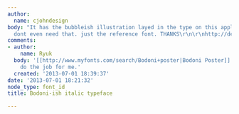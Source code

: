 ```yaml
---
author:
  name: cjohndesign
body: "It has the bubbleish illustration layed in the type on this applicantion. I
  dont even need that. just the reference font. THANKS\r\n\r\nhttp://designspiration.net/image/16059202744/"
comments:
- author:
    name: Ryuk
  body: '[[http://www.myfonts.com/search/Bodoni+poster|Bodoni Poster]] Italic should
    do the job for me.'
  created: '2013-07-01 18:39:37'
date: '2013-07-01 18:21:32'
node_type: font_id
title: Bodoni-ish italic typeface

---
```

